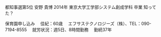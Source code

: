 都知事選第5位 安野 貴博
2014年 東京大学工学部システム創成学科 卒業
知ってた？


保育園申し込み
　佳紀：60歳
　エフサステクノロジーズ（株）、TEL：090-7194-8555
　就労状況：週5日、8時間勤務
　勤続37年